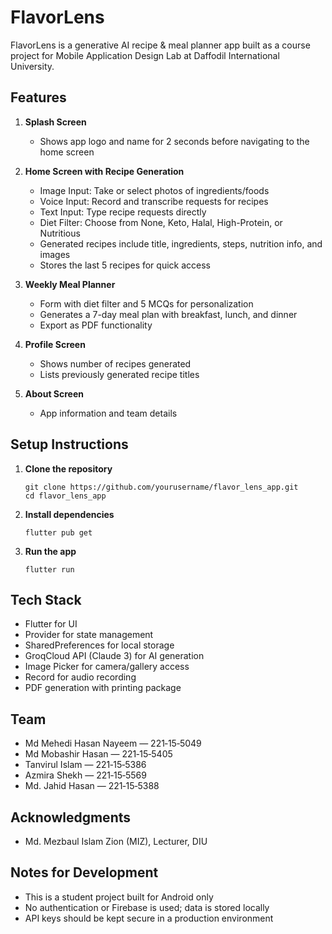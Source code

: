 # FlavorLens

FlavorLens is a generative AI recipe & meal planner app built as a course project for Mobile Application Design Lab at Daffodil International University.

## Features

1. **Splash Screen**
   - Shows app logo and name for 2 seconds before navigating to the home screen

2. **Home Screen with Recipe Generation**
   - Image Input: Take or select photos of ingredients/foods
   - Voice Input: Record and transcribe requests for recipes
   - Text Input: Type recipe requests directly
   - Diet Filter: Choose from None, Keto, Halal, High-Protein, or Nutritious
   - Generated recipes include title, ingredients, steps, nutrition info, and images
   - Stores the last 5 recipes for quick access

3. **Weekly Meal Planner**
   - Form with diet filter and 5 MCQs for personalization
   - Generates a 7-day meal plan with breakfast, lunch, and dinner
   - Export as PDF functionality

4. **Profile Screen**
   - Shows number of recipes generated
   - Lists previously generated recipe titles

5. **About Screen**
   - App information and team details

## Setup Instructions

1. **Clone the repository**
   ```
   git clone https://github.com/yourusername/flavor_lens_app.git
   cd flavor_lens_app
   ```

2. **Install dependencies**
   ```
   flutter pub get
   ```

3. **Run the app**
   ```
   flutter run
   ```

## Tech Stack

- Flutter for UI
- Provider for state management
- SharedPreferences for local storage
- GroqCloud API (Claude 3) for AI generation
- Image Picker for camera/gallery access
- Record for audio recording
- PDF generation with printing package

## Team

- Md Mehedi Hasan Nayeem — 221‑15‑5049
- Md Mobashir Hasan — 221‑15‑5405
- Tanvirul Islam — 221‑15‑5386
- Azmira Shekh — 221‑15‑5569
- Md. Jahid Hasan — 221‑15‑5388

## Acknowledgments

- Md. Mezbaul Islam Zion (MIZ), Lecturer, DIU

## Notes for Development

- This is a student project built for Android only
- No authentication or Firebase is used; data is stored locally
- API keys should be kept secure in a production environment
